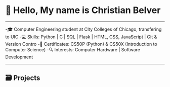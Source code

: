 # 👋  Hello, My name is Christian Belver

---

-🎓  Computer Engineering student at City Colleges of Chicago, transfering to UIC
-💻  Skills: Python | C | SQL | Flask | HTML, CSS, JavaScript | Git & Version Contro
-📃  Certificates: CS50P (Python) & CS50X (Introduction to Computer Science)
-🔍  Interests: Computer Hardware | Software Development

---

## 🗃️  Projects
